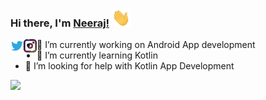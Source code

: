   ### Hi there, I'm [Neeraj!](https://ryuk-me.github.io/sastabio/index.html) <img src="https://raw.githubusercontent.com/ABSphreak/ABSphreak/master/gifs/Hi.gif" width="30px"></h2>

<a href="https://twitter.com/ryuk_me">
  <img align="left" alt="Neeraj Kumar | Twitter" width="21px" src="https://github.com/Ryuk-me/ryuk-me/blob/master/asset/twitter.svg" />
</a>
<a href="http://instagram.com/ryuk_me/">
  <img align="left" alt="Neeraj's Insta" width="21px" src="https://github.com/Ryuk-me/ryuk-me/blob/master/asset/insta.svg" />
</a>

- 🔭 I’m currently working on Android App development
- 🌱 I’m currently learning Kotlin
- 🤔 I’m looking for help with Kotlin App Development

<img src="https://github-readme-stats.vercel.app/api?username=ryuk-me&show_icons=true&theme=dracula">
